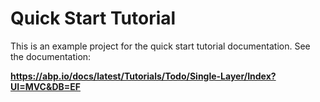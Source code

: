 # Quick Start Tutorial

This is an example project for the quick start tutorial documentation. See the documentation:

**https://abp.io/docs/latest/Tutorials/Todo/Single-Layer/Index?UI=MVC&DB=EF**